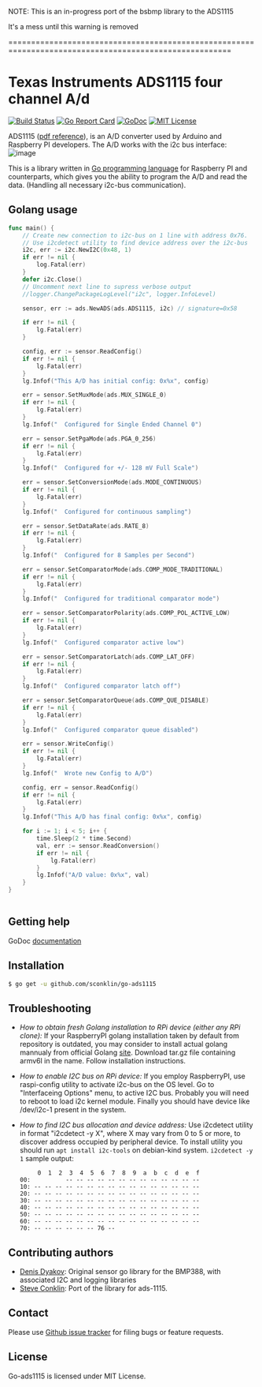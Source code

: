 NOTE: This is an in-progress port of the bsbmp library to the ADS1115

It's a mess until this warning is removed

=======================================================================================================

Texas Instruments ADS1115 four channel A/d
=============================================================================================

[![Build Status](https://travis-ci.org/sconklin/go-bsbmp.svg?branch=master)](https://travis-ci.org/sconklin/go-ads1115)
[![Go Report Card](https://goreportcard.com/badge/github.com/sconklin/go-ads1115)](https://goreportcard.com/report/github.com/sconklin/go-ads1115)
[![GoDoc](https://godoc.org/github.com/sconklin/go-ads1115?status.svg)](https://godoc.org/github.com/sconklin/go-ads1115)
[![MIT License](http://img.shields.io/badge/License-MIT-yellow.svg)](./LICENSE)

ADS1115 ([pdf reference](https://raw.github.com/sconklin/go-ads1115/master/docs/ads1115.pdf)), is an A/D converter used by Arduino and Raspberry PI developers.
The A/D works with the i2c bus interface:
![image](https://raw.github.com/sconklin/go-ads1115/master/docs/adafruit_1085.jpg)

This is a library written in [Go programming language](https://golang.org/) for Raspberry PI and counterparts, which gives you the ability to program the A/D and read the data. (Handling all necessary i2c-bus communication).

Golang usage
------------


```go
func main() {
	// Create new connection to i2c-bus on 1 line with address 0x76.
	// Use i2cdetect utility to find device address over the i2c-bus
	i2c, err := i2c.NewI2C(0x48, 1)
	if err != nil {
		log.Fatal(err)
	}
	defer i2c.Close()
	// Uncomment next line to supress verbose output
	//logger.ChangePackageLogLevel("i2c", logger.InfoLevel)

	sensor, err := ads.NewADS(ads.ADS1115, i2c) // signature=0x58

	if err != nil {
		lg.Fatal(err)
	}

	config, err := sensor.ReadConfig()
	if err != nil {
		lg.Fatal(err)
	}
	lg.Infof("This A/D has initial config: 0x%x", config)

	err = sensor.SetMuxMode(ads.MUX_SINGLE_0)
	if err != nil {
		lg.Fatal(err)
	}
	lg.Infof("  Configured for Single Ended Channel 0")

	err = sensor.SetPgaMode(ads.PGA_0_256)
	if err != nil {
		lg.Fatal(err)
	}
	lg.Infof("  Configured for +/- 128 mV Full Scale")

	err = sensor.SetConversionMode(ads.MODE_CONTINUOUS)
	if err != nil {
		lg.Fatal(err)
	}
	lg.Infof("  Configured for continuous sampling")

	err = sensor.SetDataRate(ads.RATE_8)
	if err != nil {
		lg.Fatal(err)
	}
	lg.Infof("  Configured for 8 Samples per Second")

	err = sensor.SetComparatorMode(ads.COMP_MODE_TRADITIONAL)
	if err != nil {
		lg.Fatal(err)
	}
	lg.Infof("  Configured for traditional comparator mode")

	err = sensor.SetComparatorPolarity(ads.COMP_POL_ACTIVE_LOW)
	if err != nil {
		lg.Fatal(err)
	}
	lg.Infof("  Configured comparator active low")

	err = sensor.SetComparatorLatch(ads.COMP_LAT_OFF)
	if err != nil {
		lg.Fatal(err)
	}
	lg.Infof("  Configured comparator latch off")

	err = sensor.SetComparatorQueue(ads.COMP_QUE_DISABLE)
	if err != nil {
		lg.Fatal(err)
	}
	lg.Infof("  Configured comparator queue disabled")

	err = sensor.WriteConfig()
	if err != nil {
		lg.Fatal(err)
	}
	lg.Infof("  Wrote new Config to A/D")

	config, err = sensor.ReadConfig()
	if err != nil {
		lg.Fatal(err)
	}
	lg.Infof("This A/D has final config: 0x%x", config)

	for i := 1; i < 5; i++ {
		time.Sleep(2 * time.Second)
		val, err := sensor.ReadConversion()
		if err != nil {
			lg.Fatal(err)
		}
		lg.Infof("A/D value: 0x%x", val)
	}
}
    
```

Getting help
------------

GoDoc [documentation](http://godoc.org/github.com/sconklin/go-ads1115)

Installation
------------

```bash
$ go get -u github.com/sconklin/go-ads1115
```

Troubleshooting
--------------

- *How to obtain fresh Golang installation to RPi device (either any RPi clone):*
If your RaspberryPI golang installation taken by default from repository is outdated, you may consider
to install actual golang mannualy from official Golang [site](https://golang.org/dl/). Download
tar.gz file containing armv6l in the name. Follow installation instructions.

- *How to enable I2C bus on RPi device:*
If you employ RaspberryPI, use raspi-config utility to activate i2c-bus on the OS level.
Go to "Interfaceing Options" menu, to active I2C bus.
Probably you will need to reboot to load i2c kernel module.
Finally you should have device like /dev/i2c-1 present in the system.

- *How to find I2C bus allocation and device address:*
Use i2cdetect utility in format "i2cdetect -y X", where X may vary from 0 to 5 or more,
to discover address occupied by peripheral device. To install utility you should run
`apt install i2c-tools` on debian-kind system. `i2cdetect -y 1` sample output:
	```
	     0  1  2  3  4  5  6  7  8  9  a  b  c  d  e  f
	00:          -- -- -- -- -- -- -- -- -- -- -- -- --
	10: -- -- -- -- -- -- -- -- -- -- -- -- -- -- -- --
	20: -- -- -- -- -- -- -- -- -- -- -- -- -- -- -- --
	30: -- -- -- -- -- -- -- -- -- -- -- -- -- -- -- --
	40: -- -- -- -- -- -- -- -- -- -- -- -- -- -- -- --
	50: -- -- -- -- -- -- -- -- -- -- -- -- -- -- -- --
	60: -- -- -- -- -- -- -- -- -- -- -- -- -- -- -- --
	70: -- -- -- -- -- -- 76 --    
	```

Contributing authors
------------------

* [Denis Dyakov](https://github.com/d2r2): Original sensor go library for the BMP388, with associated I2C and logging libraries
* [Steve Conklin](https://github.com/sconklin): Port of the library for ads-1115.


Contact
-------

Please use [Github issue tracker](https://github.com/sconklin/go-ads1115/issues) for filing bugs or feature requests.


License
-------

Go-ads1115 is licensed under MIT License.
